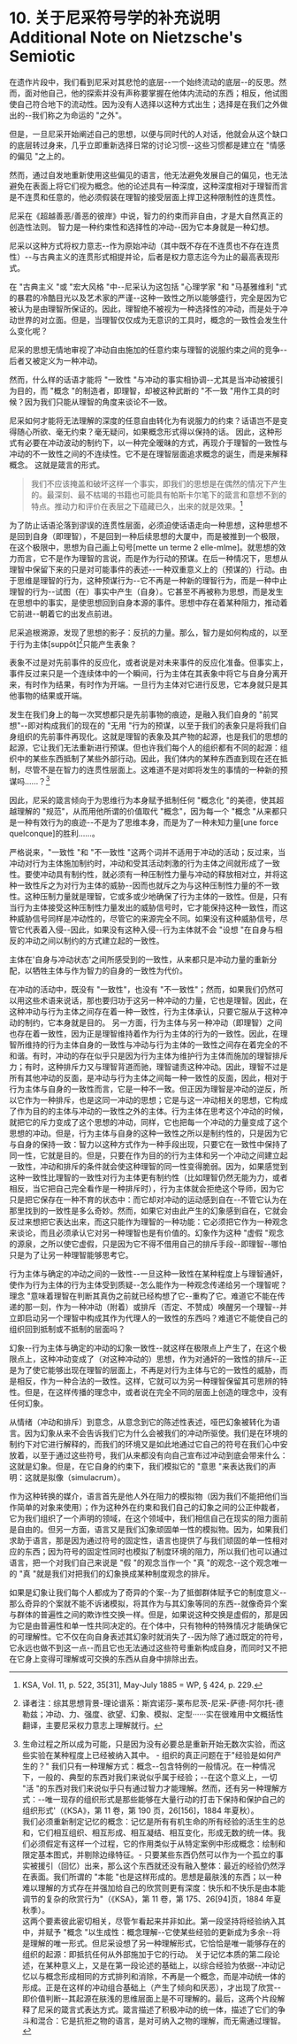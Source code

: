 # 10. 关于尼采符号学的补充说明 Additional Note on Nietzsche's Semiotic
在遗作片段中，我们看到尼采对其悲怆的底层--一个始终流动的底层--的反思。然而，面对他自己，他的探索并没有声称要掌握在他体内流动的东西；相反，他试图使自己符合地下的流动性。因为没有人选择以这种方式出生；选择是在我们之外做出的--我们称之为命运的 "之外"。

但是，一旦尼采开始阐述自己的思想，以便与同时代的人对话，他就会从这个缺口的底层转过身来，几乎立即重新选择日常的讨论习惯--这些习惯都是建立在 "情感的偏见 "之上的。

然而，通过自发地重新使用这些偏见的语言，他无法避免发展自己的偏见，也无法避免在表面上将它们视为概念。他的论述具有一种深度，这种深度相对于理智而言是不连贯和任意的，他必须假装在理智的接受层面上捍卫这种限制性的连贯性。

尼采在《超越善恶/善恶的彼岸》中说，智力的约束而非自由，才是大自然真正的创造性法则。 智力是一种约束性和选择性的冲动--因为它本身就是一种幻想。

尼采以这种方式将权力意志--作为原始冲动（其中既不存在不连贯也不存在连贯性）--与古典主义的连贯形式相提并论，后者是权力意志迄今为止的最高表现形式。

在 "古典主义 "或 "宏大风格 "中--尼采认为这包括 "心理学家 "和 "马基雅维利 "式的暴君的冷酷目光以及艺术家的严谨--这种一致性之所以能够盛行，完全是因为它被认为是由理智所保证的。因此，理智绝不被视为一种选择性的冲动，而是处于冲动世界的对立面。但是，当理智仅仅成为无意识的工具时，概念的一致性会发生什么变化呢？

尼采的思想无情地审视了冲动自由施加的任意约束与理智的说服约束之间的竞争--后者又被定义为一种冲动。

然而，什么样的话语才能将 "一致性 "与冲动的事实相协调--尤其是当冲动被援引为目的，而 "概念 "的制造者，即理智，却被这种武断的 "不一致 "用作工具的时候？因为我们只能从理智的角度来谈论不一致。

尼采如何才能将无法理解的深度的任意自由转化为有说服力的约束？话语岂不是变得随心所欲、毫无约束？毫无疑问，如果概念形式得以保持的话。 因此，这种形式有必要在冲动波动的制约下，以一种完全暧昧的方式，再现介于理智的一致性与冲动的不一致性之间的不连续性。它不是在理智层面追求概念的诞生，而是来解释概念。 这就是箴言的形式。

>我们不应该掩盖和破坏这样一个事实，即我们的思想是在偶然的情况下产生的。最深刻、最不枯竭的书籍也可能具有帕斯卡尔笔下的箴言和意想不到的特点。推动力和评价在表层之下蕴藏已久，出来的就是效果。[^1]
[^1]:KSA, Vol. 11, p. 522, 35[31], May-July 1885 = WP, § 424, p. 229.

为了防止话语沦落到谬误的连贯性层面，必须迫使话语走向一种思想，这种思想不是回到自身（即理智），不是回到一种后续思想的大厦中，而是被推到一个极限，在这个极限中，思想为自己画上句号[mette un terme 2 elle-mlme]。就思想的效力而言，它不是作为理智的言说，而是作为行动的预谋。在后一种情况下，思想从理智中保留下来的只是对可能事件的表述--一种双重意义上的（预谋的）行动。由于思维是理智的行为，这种预谋行为--它不再是一种新的理智行为，而是一种中止理智的行为--试图（在）事实中产生（自身）。它甚至不再被称为思想，而是发生在思想中的事实，是使思想回到自身本源的事件。思想中存在着某种阻力，推动着它前进--朝着它的出发点前进。

尼采追根溯源，发现了思想的影子：反抗的力量。那么，智力是如何构成的，以至于行为主体[suppôt][^2]只能产生表象？
[^2]:译者注：综其思想背景-理论谱系：斯宾诺莎-莱布尼茨-尼采-萨德-阿尔托-德勒兹；冲动、力、强度、欲望、幻象、模拟、定型······实在很难用中文概括性翻译，主要尼采权力意志上理解就行。

表象不过是对先前事件的反应化，或者说是对未来事件的反应化准备。但事实上，事件反过来只是一个连续体中的一个瞬间，行为主体在其表象中将它与自身分离开来，有时作为结果，有时作为开端。一旦行为主体对它进行反思，它本身就只是其他事物的结果或开端。

发生在我们身上的每一次冥想都只是先前事物的痕迹，是融入我们自身的 "前冥想"--即对构成我们的现在的 "无用 "行为的预谋，以至于我们的表象只是将我们自身组织的先前事件再现化。这就是理智的表象及其产物的起源，也是我们的思想的起源，它让我们无法重新进行预谋。但也许我们每个人的组织都有不同的起源：组织中的某些东西抵制了某些外部行动。因此，我们体内的某种东西直到现在还在抵制，尽管不是在智力的连贯性层面上。这难道不是对即将发生的事情的一种新的预谋吗......？[^*]
[^*]:生命过程之所以成为可能，只是因为没有必要总是重新开始无数次实验，而这些实验在某种程度上已经被纳入其中。 - 组织的真正问题在于"经验是如何产生的？" 我们只有一种理解方式：概念--包含特例的一般情况。在一种情况下，一般的、典型的东西对我们来说似乎属于经验；--在这个意义上，一切 "活 "的东西对我们来说似乎只有通过智力才能理解。然而，还有另一种理解方式：--唯一现存的组织形式是那些能够在大量行动的打击下保持和保护自己的组织形式'（《KSA》，第 11 卷，第 190 页，26[156]，1884 年夏秋）。<br>我们必须重新制定记忆的概念：记忆是所有有机生命的所有经验的活生生的总和，它们相互组织、相互形成、相互凝结、相互变化，形成无数的统一体。我们必须假定有这样一个过程，它的作用类似于从特定案例中形成概念：绘制和限定基本图式，并剔除边缘特征。- 只要某些东西仍然可以作为一个孤立的事实被援引（回忆）出来，那么这个东西就还没有融入整体：最近的经验仍然浮在表面。我们所谓的 "本能 "也是这样形成的。思想是最肤浅的东西；以一种难以理解的方式存在并强加给自己的欣赏则更有深度：快乐和不快乐是由本能调节的复杂的欣赏行为"（《KSA》，第 11 卷，第 175、26[94]页，1884 年夏秋季）。<br>这两个要素彼此密切相关，尽管乍看起来并非如此。第一段坚持将经验纳入其中，并赋予 "概念 "以生成性：概念理解--它使某些经验的更新成为多余--将是理解的唯一形式。但尼采设想了另一种理解形式，它恰恰是唯一能够存在的组织的起源：即抵抗任何从外部施加于它的行动。 关于记忆本质的第二段论述，在某种意义上，又是在第一段论述的基础上，以综合经验为依据--冲动记忆以与概念形成相同的方式排列和消除，不再是一个概念，而是冲动统一体的形成。正是在这样的冲动组合基础上（产生了倾向和厌恶），才出现了欣赏--即价值判断--其起源在肤浅的思维层面上是不可理解的。最后，这两个片段解释了尼采的箴言式表达方式。箴言描述了积极冲动的统一体，描述了它们的争斗和混合：它是抗拒之物的语言，是对可纳入之物的理解，而无需通过理智。

因此，尼采的箴言倾向于为思维行为本身赋予抵制任何 "概念化 "的美德，使其超越理解的 "规范"，从而用他所谓的价值取代 "概念"，因为每一个 "概念 "从来都只是一种有效行为的痕迹--不是为了思维本身，而是为了一种未知力量[une force quelconque]的胜利......。

严格说来，"一致性 "和 "不一致性 "这两个词并不适用于冲动的活动；反过来，当冲动对行为主体施加制约时，冲动和受其活动刺激的行为主体之间就形成了一致性。要使冲动具有制约性，就必须有一种压制性力量与冲动的释放相对立，并将这种一致性斥之为对行为主体的威胁--因而也就斥之为与这种压制性力量的不一致性。这种压制力量就是理智，它或多或少地确保了行为主体的一致性。但是，只有当行为主体接受这种压制性力量发出的威胁信号时，它才能保持这种一致性，而这种威胁信号同样是冲动性的，尽管它的来源完全不同。如果没有这种威胁信号，尽管它代表着入侵--因此，如果没有这种入侵--行为主体就不会 "设想 "在自身与相反的冲动之间以制约的方式建立起的一致性。

主体在'自身与冲动状态'之间所感受到的一致性，从来都只是冲动力量的重新分配，以牺牲主体与作为智力的自身的一致性为代价。

在冲动的活动中，既没有 "一致性"，也没有 "不一致性"；然而，如果我们仍然可以用这些术语来说话，那也要归功于这另一种冲动的力量，它也是理智。因此，在这种冲动与行为主体之间存在着一种一致性，行为主体承认，只要它服从于这种冲动的制约，它本身就是目的。 另一方面，行为主体与另一种冲动（即理智）之间也存在着一致性，因为正是理智维持着作为行为主体的行为的一致性。因此，在理智所维持的行为主体自身的一致性与冲动与行为主体的一致性之间存在着完全的不和谐。有时，冲动的存在似乎只是因为行为主体为维护行为主体而施加的理智排斥力；有时，这种排斥力又与理智背道而驰，理智谴责这种冲动。因此，理智不过是所有其他冲动的反面，是冲动与行为主体之间每一种一致性的反面，因此，相对于行为主体与自身的一致性而言，它是一种不一致。但正因为理智是冲动的逆反，所以它作为一种排斥，也是这同一冲动的思想；它是与这一冲动相关的思想，它构成了作为目的的主体与冲动的一致性之外的主体。行为主体在思考这个冲动的时候，就把它的斥力变成了这个思想的冲动，同样，它也把每一个冲动的力量变成了这个思想的冲动。但是，行为主体与自身的这种一致性之所以是制约性的，只是因为它与自身的保持一致：智力以这种方式作为一种手段出现，只要它在一致性中保持了同一性，它就是目的。但是，只要在作为目的的行为主体和另一个冲动之间建立起一致性，冲动和排斥的条件就会使这种理智的同一性变得脆弱。因为，如果感觉到这种一致性比理智的一致性对行为主体更有制约性（比如理智仍然无能为力，或者相反，当它把自己完全看作是一种排斥时），行为主体就会拒绝这个导师，因为它只是把它保存在一种不育的状态中：而它却对冲动的运动感到自在--不管它认为在那里找到的一致性是多么奇妙。然而，如果它对由此产生的幻象感到自在，它就会反过来想把它表达出来，而这只能作为理智的一种功能：它必须把它作为一种观念来谈论，而且必须承认它对另一种理智也是有价值的。幻象作为这种 "虚假 "观念的源泉，之所以使它虚假，只是因为它不得不借用自己的排斥手段--即理智--哪怕只是为了让另一种理智能够思考它。

行为主体与确定的冲动之间的一致性--一旦这种一致性在某种程度上与理智通奸，使作为行为主体的行为主体受到质疑--怎么能作为一种观念传递给另一个理智呢？ 理念 "意味着理智在判断其真伪之前就已经构想了它--重构了它。难道它不能在传递的那一刻，作为一种冲动（附着）或排斥（否定、不赞成）唤醒另一个理智--并立即启动另一个理智中构成其作为代理人的一致性的东西吗？难道它不能使自己的组织回到抵制或不抵制的层面吗？

幻象--行为主体与确定的冲动的幻象一致性--就这样在极限点上产生了，在这个极限点上，这种冲动变成了（对这种冲动的）思想，作为对通奸的一致性的排斥--正是为了使它能够出现在理智的层面上，不再是对行为主体与它的一致性的威胁，而是相反，作为一种合法的一致性。这样，它就可以为另一种理智保留其可思辨的特性。但是，在这样传播的理念中，或者说在完全不同的层面上创造的理念中，没有任何幻象。

从情绪（冲动和排斥）到意念，从意念到它的陈述性表述，哑巴幻象被转化为语言。因为幻象从来不会告诉我们它为什么会被我们的冲动所驱使。我们是在环境的制约下对它进行解释的，而我们的环境又是如此地通过它自己的符号在我们心中安放着，以至于通过这些符号，我们从来都没有向自己宣布过冲动到底会带来什么：这就是幻象。但是，在它自身的约束下，我们模拟它的 "意思 "来表达我们的声明：这就是拟像（simulacrum）。

作为这种转换的媒介，语言首先是他人外在阻力的模拟物（因为我们不能把他们当作简单的对象来使用）；作为这种外在约束和我们自己的幻象之间的公正仲裁者，它为我们组织了一个声明的领域，在这个领域中，我们相信自己在现实的阻力面前是自由的。但另一方面，语言又是我们幻象顽固单一性的模拟物。因为，如果我们求助于语言，那是因为通过符号的固定性，语言也提供了与我们顽固的单一性相对应的东西；因为符号的固定性同时也模拟了制度环境的阻力，所以我们也可以通过语言，把一个对我们自己来说是 "假 "的观念当作一个 "真 "的观念--这个观念唯一的 "真 "就是我们对把我们的幻象换成某种制度观念的排斥。

如果是幻象让我们每个人都成为了奇异的个案--为了抵御群体赋予它的制度意义--那么奇异的个案就不能不诉诸模拟，将其作为与其幻象等同的东西--就像奇异个案与群体的普遍性之间的欺诈性交换一样。但是，如果说这种交换是虚假的，那是因为它是由普遍性和单一性共同决定的。在个体中，只有物种的特殊情况才能确保它的可理解性。它不仅在向自身表述其幻象时就消失了--因为除了通过既定的符号，它永远也做不到这一点--而且它也无法通过这些符号重新构成自身，而同时又不把在它身上变得可理解或可交换的东西从自身中排除出去。
